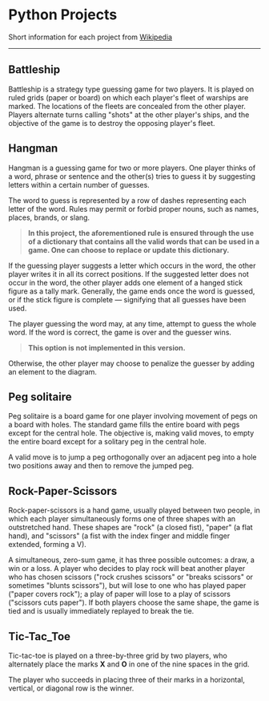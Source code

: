 # Python Projects


Short information for each project from [Wikipedia](https://en.wikipedia.org/wiki/Main_Page)


---

## Battleship
Battleship is a strategy type guessing game for two players. It is played on ruled grids (paper or board) on which each player's fleet of warships are marked. The locations of the fleets are concealed from the other player. Players alternate turns calling "shots" at the other player's ships, and the objective of the game is to destroy the opposing player's fleet.

## Hangman
Hangman is a guessing game for two or more players. One player thinks of a word, phrase or sentence and the other(s) tries to guess it by suggesting letters within a certain number of guesses.


The word to guess is represented by a row of dashes representing each letter of the word. Rules may permit or forbid proper nouns, such as names, places, brands, or slang. 

> **In this project, the aforementioned rule is ensured through the use of a dictionary that contains all the valid words that can be used in a game. One can choose to replace or update this dictionary.** 

If the guessing player suggests a letter which occurs in the word, the other player writes it in all its correct positions. If the suggested letter does not occur in the word, the other player adds one element of a hanged stick figure as a tally mark. Generally, the game ends once the word is guessed, or if the stick figure is complete — signifying that all guesses have been used.

The player guessing the word may, at any time, attempt to guess the whole word. If the word is correct, the game is over and the guesser wins. 

> **This option is not implemented in this version.** 

Otherwise, the other player may choose to penalize the guesser by adding an element to the diagram.

## Peg solitaire
Peg solitaire is a board game for one player involving movement of pegs on a board with holes.
The standard game fills the entire board with pegs except for the central hole. The objective is, making valid moves, to empty the entire board except for a solitary peg in the central hole.

A valid move is to jump a peg orthogonally over an adjacent peg into a hole two positions away and then to remove the jumped peg.

## Rock-Paper-Scissors
Rock-paper-scissors is a hand game, usually played between two people, in which each player simultaneously forms one of three shapes with an outstretched hand. These shapes are "rock" (a closed fist), "paper" (a flat hand), and "scissors" (a fist with the index finger and middle finger extended, forming a V).

A simultaneous, zero-sum game, it has three possible outcomes: a draw, a win or a loss. A player who decides to play rock will beat another player who has chosen scissors ("rock crushes scissors" or "breaks scissors" or sometimes "blunts scissors"), but will lose to one who has played paper ("paper covers rock"); a play of paper will lose to a play of scissors ("scissors cuts paper"). If both players choose the same shape, the game is tied and is usually immediately replayed to break the tie.

## Tic-Tac_Toe
Tic-tac-toe is played on a three-by-three grid by two players, who alternately place the marks **X** and **O** in one of the nine spaces in the grid.

The player who succeeds in placing three of their marks in a horizontal, vertical, or diagonal row is the winner.